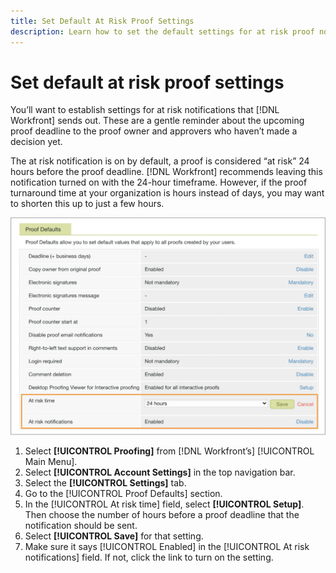 ```yaml
---
title: Set Default At Risk Proof Settings
description: Learn how to set the default settings for at risk proof notificiations as part of the proofing setups in [!DNL Adobe Workfront].
---
```


# Set default at risk proof settings

You’ll want to establish settings for at risk notifications that [!DNL Workfront] sends out. These are a gentle reminder about the upcoming proof deadline to the proof owner and approvers who haven’t made a decision yet.

The at risk notification is on by default, a proof is considered “at risk” 24 hours before the proof deadline. [!DNL Workfront] recommends leaving this notification turned on with the 24-hour timeframe. However, if the proof turnaround time at your organization is hours instead of days, you may want to shorten this up to just a few hours.

![Proof settings for at risk notifications](assets/proof-system-setups-at-risk-default-1.png)

1. Select **[!UICONTROL Proofing]** from [!DNL Workfront’s] [!UICONTROL Main Menu].
1. Select **[!UICONTROL Account Settings]** in the top navigation bar.
1. Select the **[!UICONTROL Settings]** tab.
1. Go to the [!UICONTROL Proof Defaults] section.
1. In the [!UICONTROL At risk time] field, select **[!UICONTROL Setup]**. Then choose the number of hours before a proof deadline that the notification should be sent.
1. Select **[!UICONTROL Save]** for that setting.
1. Make sure it says [!UICONTROL Enabled] in the [!UICONTROL At risk notifications] field. If not, click the link to turn on the setting.

<!--
Lean More URLs
-->
